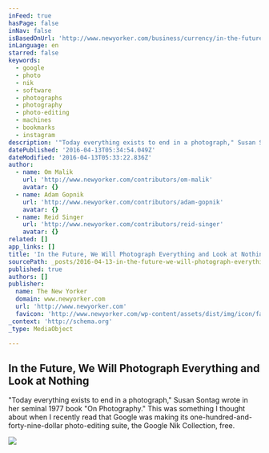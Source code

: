 ```yaml
---
inFeed: true
hasPage: false
inNav: false
isBasedOnUrl: 'http://www.newyorker.com/business/currency/in-the-future-we-will-photograph-everything-and-look-at-nothing'
inLanguage: en
starred: false
keywords:
  - google
  - photo
  - nik
  - software
  - photographs
  - photography
  - photo-editing
  - machines
  - bookmarks
  - instagram
description: '"Today everything exists to end in a photograph," Susan Sontag wrote in her seminal 1977 book "On Photography." This was something I thought about when I recently read that Google was making its one-hundred-and-forty-nine-dollar photo-editing suite, the Google Nik Collection, free.'
datePublished: '2016-04-13T05:34:54.049Z'
dateModified: '2016-04-13T05:33:22.836Z'
author:
  - name: Om Malik
    url: 'http://www.newyorker.com/contributors/om-malik'
    avatar: {}
  - name: Adam Gopnik
    url: 'http://www.newyorker.com/contributors/adam-gopnik'
    avatar: {}
  - name: Reid Singer
    url: 'http://www.newyorker.com/contributors/reid-singer'
    avatar: {}
related: []
app_links: []
title: 'In the Future, We Will Photograph Everything and Look at Nothing'
sourcePath: _posts/2016-04-13-in-the-future-we-will-photograph-everything-and-look-at-not.md
published: true
authors: []
publisher:
  name: The New Yorker
  domain: www.newyorker.com
  url: 'http://www.newyorker.com'
  favicon: 'http://www.newyorker.com/wp-content/assets/dist/img/icon/favicon.ico'
_context: 'http://schema.org'
_type: MediaObject

---
```

<article style=""><h1>In the Future, We Will Photograph Everything and Look at Nothing</h1><p>"Today everything exists to end in a photograph," Susan Sontag wrote in her seminal 1977 book "On Photography." This was something I thought about when I recently read that Google was making its one-hundred-and-forty-nine-dollar photo-editing suite, the Google Nik Collection, free.</p><img src="https://s3-us-west-2.amazonaws.com/the-grid-img/p/85b0e31cf5d03cd4db7676b681ead712af413c17.jpg" /></article>